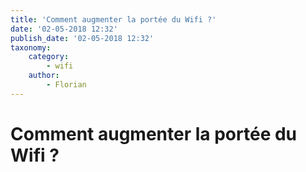 ```yaml
---
title: 'Comment augmenter la portée du Wifi ?'
date: '02-05-2018 12:32'
publish_date: '02-05-2018 12:32'
taxonomy:
    category:
        - wifi
    author:
        - Florian
---
```


# Comment augmenter la portée du Wifi ?